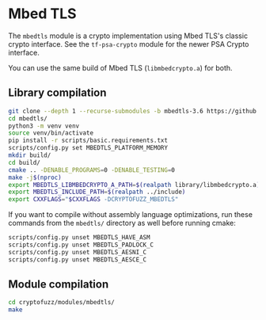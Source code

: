 # Mbed TLS

The `mbedtls` module is a crypto implementation using Mbed TLS's classic crypto interface.
See the `tf-psa-crypto` module for the newer PSA Crypto interface.

You can use the same build of Mbed TLS (`libmbedcrypto.a`) for both.

## Library compilation

```sh
git clone --depth 1 --recurse-submodules -b mbedtls-3.6 https://github.com/Mbed-TLS/mbedtls.git
cd mbedtls/
python3 -m venv venv
source venv/bin/activate
pip install -r scripts/basic.requirements.txt
scripts/config.py set MBEDTLS_PLATFORM_MEMORY
mkdir build/
cd build/
cmake .. -DENABLE_PROGRAMS=0 -DENABLE_TESTING=0
make -j$(nproc)
export MBEDTLS_LIBMBEDCRYPTO_A_PATH=$(realpath library/libmbedcrypto.a)
export MBEDTLS_INCLUDE_PATH=$(realpath ../include)
export CXXFLAGS="$CXXFLAGS -DCRYPTOFUZZ_MBEDTLS"
```

If you want to compile without assembly language optimizations, run these commands from the ```mbedtls/``` directory as well before running cmake:

```sh
scripts/config.py unset MBEDTLS_HAVE_ASM
scripts/config.py unset MBEDTLS_PADLOCK_C
scripts/config.py unset MBEDTLS_AESNI_C
scripts/config.py unset MBEDTLS_AESCE_C
```

## Module compilation

```sh
cd cryptofuzz/modules/mbedtls/
make
```

